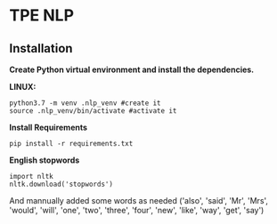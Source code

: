 # TPE NLP

## Installation 
**Create Python virtual environment and install the dependencies.**

**LINUX:**
```
python3.7 -m venv .nlp_venv #create it
source .nlp_venv/bin/activate #activate it
```

**Install Requirements**
```
pip install -r requirements.txt
```

**English stopwords**
```
import nltk
nltk.download('stopwords')
```
And mannually added some words as needed ('also', 'said', 'Mr', 'Mrs', 'would', 'will', 'one', 'two', 'three', 'four', 'new', 'like', 'way', 'get', 'say')